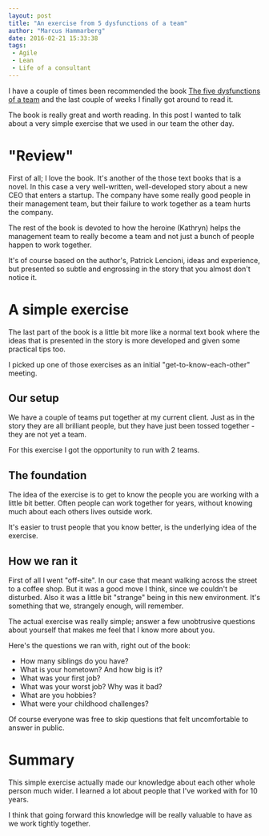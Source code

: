 ```yaml
---
layout: post
title: "An exercise from 5 dysfunctions of a team"
author: "Marcus Hammarberg"
date: 2016-02-21 15:33:38
tags:
 - Agile
 - Lean
 - Life of a consultant
---
```


I have a couple of times been recommended the book [The five dysfunctions of a team](http://www.amazon.com/The-Five-Dysfunctions-Team-Leadership/dp/0787960756) and the last couple of weeks I finally got around to read it. 

The book is really great and worth reading. In this post I wanted to talk about a very simple exercise that we used in our team the other day. 

<a name='more'></a>

# "Review"
First of all; I love the book. It's another of the those text books that is a novel. In this case a very well-written, well-developed story about a new CEO that enters a startup. The company have some really good people in their management team, but their failure to work together as a team hurts the company. 

The rest of the book is devoted to how the heroine (Kathryn) helps the management team to really become a team and not just a bunch of people happen to work together. 

It's of course based on the author's, Patrick Lencioni, ideas and experience, but presented so subtle and engrossing in the story that you almost don't notice it. 

# A simple exercise
The last part of the book is a little bit more like a normal text book where the ideas that is presented in the story is more developed and given some practical tips too. 

I picked up one of those exercises as an initial "get-to-know-each-other" meeting. 

## Our setup
We have a couple of teams put together at my current client. Just as in the story they are all brilliant people, but they have just been tossed together - they are not yet a team. 

For this exercise I got the opportunity to run with 2 teams. 

## The foundation
The idea of the exercise is to get to know the people you are working with a little bit better. Often people can work together for years, without knowing much about each others lives outside work. 

It's easier to trust people that you know better, is the underlying idea of the exercise. 

## How we ran it
First of all I went "off-site". In our case that meant walking across the street to a coffee shop. But it was a good move I think, since we couldn't be disturbed. Also it was a little bit "strange" being in this new environment. It's something that we, strangely enough, will remember.

The actual exercise was really simple; answer a few unobtrusive questions about yourself that makes me feel that I know more about you. 

Here's the questions we ran with, right out of the book:

* How many siblings do you have? 
* What is your hometown? And how big is it?
* What was your first job?
* What was your worst job? Why was it bad?
* What are you hobbies?
* What were your childhood challenges?

Of course everyone was free to skip questions that felt uncomfortable to answer in public. 

# Summary
This simple exercise actually made our knowledge about each other whole person much wider. I learned a lot about people that I've worked with for 10 years. 

I think that going forward this knowledge will be really valuable to have as we work tightly together. 


